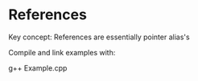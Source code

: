 # References

Key concept:  References are essentially pointer alias's

Compile and link examples with:  

  g++ Example.cpp  
